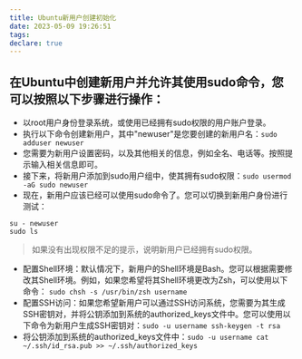 ```yaml
---
title: Ubuntu新用户创建初始化
date: 2023-05-09 19:26:51
tags:
declare: true
---
```

## 在Ubuntu中创建新用户并允许其使用sudo命令，您可以按照以下步骤进行操作：
- 以root用户身份登录系统，或使用已经拥有sudo权限的用户账户登录。<!--more-->
- 执行以下命令创建新用户，其中"newuser"是您要创建的新用户名：`sudo adduser newuser`
- 您需要为新用户设置密码，以及其他相关的信息，例如全名、电话等。按照提示输入相关信息即可。
- 接下来，将新用户添加到sudo用户组中，使其拥有sudo权限：`sudo usermod -aG sudo newuser`
- 现在，新用户应该已经可以使用sudo命令了。您可以切换到新用户身份进行测试：
```shell
su - newuser
sudo ls
```
> 如果没有出现权限不足的提示，说明新用户已经拥有sudo权限。
- 配置Shell环境：默认情况下，新用户的Shell环境是Bash。您可以根据需要修改其Shell环境。例如，如果您希望将其Shell环境更改为Zsh，可以使用以下命令：
`sudo chsh -s /usr/bin/zsh username`
- 配置SSH访问：如果您希望新用户可以通过SSH访问系统，您需要为其生成SSH密钥对，并将公钥添加到系统的authorized_keys文件中。您可以使用以下命令为新用户生成SSH密钥对：`sudo -u username ssh-keygen -t rsa`
- 将公钥添加到系统的authorized_keys文件中：`sudo -u username cat ~/.ssh/id_rsa.pub >> ~/.ssh/authorized_keys`